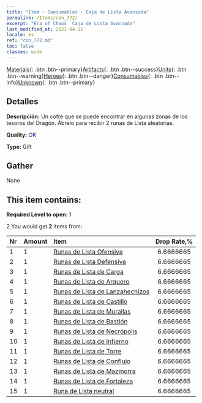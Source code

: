 ```yaml
---
title: "Item - Consumables - Caja de Lista Avanzada"
permalink: /Items/con_772/
excerpt: "Era of Chaos  Caja de Lista Avanzada"
last_modified_at: 2021-04-11
locale: es
ref: "con_772.md"
toc: false
classes: wide
---
```

 [Materials](/es/Items/){: .btn .btn--primary}[Artifacts](/es/Items/Artifacts/){: .btn .btn--success}[Units](/es/Items/Units/){: .btn .btn--warning}[Heroes](/es/Items/Heroes/){: .btn .btn--danger}[Consumables](/es/Items/Consumables/){: .btn .btn--info}[Unknown](/es/Items/Unknown/){: .btn .btn--primary}

## Detalles
 **Descripción:** Un cofre que se puede encontrar en algunas zonas de los tesoros del Dragón. Ábrelo para recibir 2 runas de Lista aleatorias.

 **Quality:** <span style="color: #0000CD">OK</span>

 **Type:** Gift

## Gather

  None

## This item contains:

 **Required Level to open:** 1

 2 You would get **2** items  from:

  | Nr | Amount |     Item    | Drop Rate,% |
  |:---|:-------|:------------|:---------:|
  | 1 | 1 | [Runas de Lista Ofensiva](/es/Items/con_734/) | 6.6666665 | 
  | 2 | 1 | [Runas de Lista Defensiva](/es/Items/con_739/) | 6.6666665 | 
  | 3 | 1 | [Runas de Lista de Carga](/es/Items/con_741/) | 6.6666665 | 
  | 4 | 1 | [Runas de Lista de Arquero](/es/Items/con_742/) | 6.6666665 | 
  | 5 | 1 | [Runas de Lista de Lanzahechizos](/es/Items/con_746/) | 6.6666665 | 
  | 6 | 1 | [Runas de Lista de Castillo](/es/Items/con_752/) | 6.6666665 | 
  | 7 | 1 | [Runas de Lista de Murallas](/es/Items/con_753/) | 6.6666665 | 
  | 8 | 1 | [Runas de Lista de Bastión](/es/Items/con_754/) | 6.6666665 | 
  | 9 | 1 | [Runas de Lista de Necrópolis](/es/Items/con_755/) | 6.6666665 | 
  | 10 | 1 | [Runas de Lista de Infierno](/es/Items/con_777/) | 6.6666665 | 
  | 11 | 1 | [Runas de Lista de Torre](/es/Items/con_785/) | 6.6666665 | 
  | 12 | 1 | [Runas de Lista de Conflujo](/es/Items/con_791/) | 6.6666665 | 
  | 13 | 1 | [Runas de Lista de Mazmorra](/es/Items/con_792/) | 6.6666665 | 
  | 14 | 1 | [Runas de Lista de Fortaleza](/es/Items/con_818/) | 6.6666665 | 
  | 15 | 1 | [Runa de Lista neutral](/es/Items/con_869/) | 6.6666665 | 
